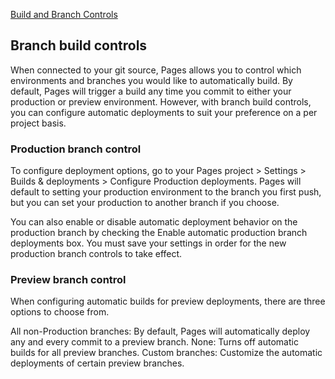 <!--branch_and_build_controls-->

[Build and Branch Controls](https://developers.cloudflare.com/pages/platform/branch-build-controls/)

## Branch build controls
When connected to your git source, Pages allows you to control which environments and branches you would like to automatically build. By default, Pages will trigger a build any time you commit to either your production or preview environment. However, with branch build controls, you can configure automatic deployments to suit your preference on a per project basis.

### Production branch control
To configure deployment options, go to your Pages project > Settings > Builds & deployments > Configure Production deployments. Pages will default to setting your production environment to the branch you first push, but you can set your production to another branch if you choose.

You can also enable or disable automatic deployment behavior on the production branch by checking the Enable automatic production branch deployments box. You must save your settings in order for the new production branch controls to take effect.

### Preview branch control
When configuring automatic builds for preview deployments, there are three options to choose from.

All non-Production branches: By default, Pages will automatically deploy any and every commit to a preview branch.
None: Turns off automatic builds for all preview branches.
Custom branches: Customize the automatic deployments of certain preview branches.